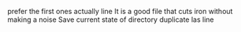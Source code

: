 prefer the first ones actually
line
It is a good file that cuts iron without making a noise
Save current state of directory
duplicate las line
